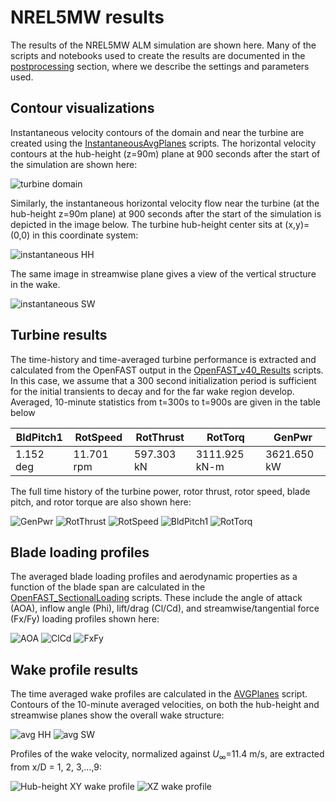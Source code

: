# NREL5MW results

The results of the NREL5MW ALM simulation are shown here.  Many of the scripts and notebooks used to create the results are documented in the [postprocessing](../postprocessing/README.md) section, where we describe the settings and parameters used.

## Contour visualizations

Instantaneous velocity contours of the domain and near the turbine are created using the [InstantaneousAvgPlanes](../postprocessing/InstantaneousAvgPlanes.ipynb) scripts.
The horizontal velocity contours at the hub-height (z=90m) plane at 900 seconds after the start of the simulation are shown here:

![turbine domain](images/XYdomain_INST_15900.png)

Similarly, the instantaneous horizontal velocity flow near the turbine (at the hub-height z=90m plane) at 900 seconds after the start of the simulation is depicted in the image below.  The turbine hub-height center sits at (x,y)=(0,0) in this coordinate system:

![instantaneous HH](images/turbineHH_INST_15900.png)

The same image in streamwise plane gives a view of the vertical structure in the wake.

![instantaneous SW](images/turbineSW_INST_15900.png)

## Turbine results

The time-history and time-averaged turbine performance is extracted and calculated from the OpenFAST output in the [OpenFAST_v40_Results](../postprocessing/OpenFAST_v40_Results.ipynb) scripts.  In this case, we assume that a 300 second initialization period is sufficient for the initial transients to decay and for the far wake region develop.  Averaged, 10-minute statistics from t=300s to t=900s are given in the table below

|BldPitch1    |RotSpeed    |RotThrust  |RotTorq       |GenPwr|
|---          | ----       |---        |---           |--- |
|1.152 deg    |11.701 rpm  |597.303 kN |3111.925 kN-m |3621.650 kW|

<!-- OLD RESULTS FROM DISCON.DLL --
|BldPitch1|RotSpeed|RotThrust|RotTorq |GenPwr|
|---      | ----   |---      |---     |--- |
|0.480    |11.819  |679.398  |3799.127|4460.008|
-->

The full time history of the turbine power, rotor thrust, rotor speed, blade pitch, and rotor torque are also shown here:

![GenPwr](images/OpenFAST_T0_GenPwr.png)
![RotThrust](images/OpenFAST_T0_RotThrust.png)
![RotSpeed](images/OpenFAST_T0_RotSpeed.png)
![BldPitch1](images/OpenFAST_T0_BldPitch1.png)
![RotTorq](images/OpenFAST_T0_RotTorq.png)

## Blade loading profiles

The averaged blade loading profiles and aerodynamic properties as a function of the blade span are calculated in the [OpenFAST_SectionalLoading](../postprocessing/OpenFAST_SectionalLoading.ipynb) scripts.  These include the angle of attack (AOA), inflow angle (Phi), lift/drag (Cl/Cd), and streamwise/tangential force (Fx/Fy) loading profiles shown here:

![AOA](images/OpenFAST_T0_AOA.png)
![ClCd](images/OpenFAST_T0_ClCd.png)
![FxFy](images/OpenFAST_T0_FxFy.png)


## Wake profile results

The time averaged wake profiles are calculated in the [AVGPlanes](../postprocessing/AVGPlanes.ipynb) script.  Contours of the 10-minute averaged velocities, on both the hub-height and streamwise planes show the overall wake structure:

![avg HH](images/turbineHH_AVG_300_900.png)
![avg SW](images/turbineSW_AVG_300_900.png)

Profiles of the wake velocity, normalized against $U_\infty$=11.4 m/s, are extracted from x/D = 1, 2, 3,...,9: 

![Hub-height XY wake profile](images/WakeProfile_XY_300_900.png)
![XZ wake profile](images/WakeProfile_XZ_300_900.png)
